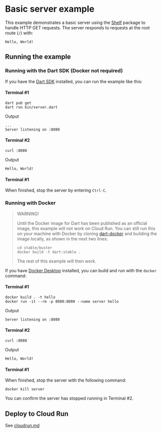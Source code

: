# Basic server example

This example demonstrates a basic server using the [Shelf] package to handle
HTTP GET requests. The server responds to requests at the root route (`/`)
with:

```
Hello, World!
```

## Running the example

### Running with the Dart SDK (Docker not required)

If you have the [Dart SDK] installed, you can run the example like this:

#### Terminal #1

```shell
dart pub get
dart run bin/server.dart
```

Output
```shell
...
Server listening on :8080
```

####  Terminal #2

```shell
curl :8080
```

Output
```shell
Hello, World!
```

####  Terminal #1

When finished, stop the server by entering `Ctrl-C`.


###  Running with Docker

> WARNING!
> 
> Until the Docker image for Dart has been published as an official
> image, this example will not work on Cloud Run. You can still run this on
> your machine with Docker by cloning [dart-docker] and building the image
> locally, as shown in the next two lines:
> 
> ```shell
> cd stable/buster
> docker build -t dart:stable .
> ```
> The rest of this example will then work.

If you have [Docker Desktop] installed, you can build and run with the
`docker` command:

####  Terminal #1

```shell
docker build . -t hello
docker run -it --rm -p 8080:8080 --name server hello
```

Output
```shell
Server listening on :8080
```

####  Terminal #2

```shell
curl :8080
```

Output
```shell
Hello, World!
```

####  Terminal #1

When finished, stop the server with the following command:

```shell
docker kill server
```

You can confirm the server has stopped running in Terminal #2.

##  Deploy to Cloud Run

See [cloudrun.md](cloudrun.md)


<!-- Reference links -->

[dart-docker]:
https://github.com/dart-lang/dart-docker

[Dart SDK]:
https://dart.dev/get-dart

[Docker Desktop]:
https://www.docker.com/get-started

[Shelf]:
https://pub.dev/packages/shelf
